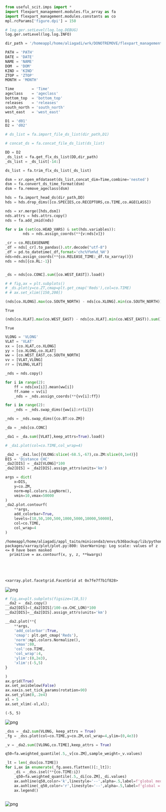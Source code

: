 ```python
from useful_scit.imps import *
import flexpart_management.modules.flx_array as fa
import flexpart_management.modules.constants as co
mpl.rcParams['figure.dpi'] = 150
```


```python
# log.ger.setLevel(log.log.DEBUG)
log.ger.setLevel(log.log.INFO)
```


```python
dir_path = '/homeappl/home/aliagadi/wrk/DONOTREMOVE/flexpart_management_data/runs/run_2019-08-18_18-46-19_/2018-05-11'
```


```python
PATH = 'PATH'
DATE = 'DATE'
NAME = 'NAME'
DOM  = 'DOM'
KIND = 'KIND'
ZTOP = 'ZTOP'
MONTH = 'MONTH'

Time        = 'Time'        
ageclass    = 'ageclass'    
bottom_top  = 'bottom_top'  
releases    = 'releases'    
south_north = 'south_north' 
west_east   = 'west_east'   

D1 = 'd01'
D2 = 'd02'
```


```python
# ds_list = fa.import_file_ds_list(dir_path,D1)
```


```python
# concat_ds = fa.concat_file_ds_list(ds_list)
```


```python
DD = D2
_ds_list = fa.get_flx_ds_list(DD,dir_path)
_ds_list = _ds_list[-14:]
```


```python
ds_list = fa.trim_flx_ds_list(_ds_list)
```


```python
dsm = xr.open_mfdataset(ds_list,concat_dim=Time,combine='nested')
dsm = fa.convert_ds_time_format(dsm)
dsm = fa.remove_ageclass(dsm)
```


```python
hds = fa.import_head_ds(dir_path,DD)
hds = hds.drop_dims([co.SPECIES,co.RECEPTORS,co.TIME,co.AGECLASS])
```


```python
nds = xr.merge([hds,dsm])
nds.attrs = hds.attrs.copy()
nds = fa.add_zmid(nds)

for v in (set(co.HEAD_VARS) & set(hds.variables)):
        nds = nds.assign_coords(**{v:nds[v]})

_cr = co.RELEASENAME
_df = nds[_cr].to_pandas().str.decode("utf-8")
_df = pd.to_datetime(_df,format='chc%Y%m%d_%H')
nds=nds.assign_coords(**{co.RELEASE_TIME:_df.to_xarray()})
nds = nds[{co.RL:-1}]
```


```python

```


```python
_ds = nds[co.CONC].sum([co.WEST_EAST]).load()
```


```python
# # fig,ax = plt.subplots()
# _ds.plot(y=co.ZT,cmap=plt.get_cmap('Reds'),col=co.TIME)
# # ax.set_xlim([150,200])
```


```python
(nds[co.XLONG].max(co.SOUTH_NORTH) - nds[co.XLONG].min(co.SOUTH_NORTH)).sum().item() == 0 
```




    True




```python
(nds[co.XLAT].max(co.WEST_EAST) - nds[co.XLAT].min(co.WEST_EAST)).sum().item()==0
```




    True




```python
VLONG = 'VLONG'
VLAT = 'VLAT'
xx = [co.XLAT,co.XLONG]
yy = [co.XLONG,co.XLAT]
ww = [co.WEST_EAST,co.SOUTH_NORTH]
vv = [VLAT,VLONG]
rr = [VLONG,VLAT]
```


```python
_nds = nds.copy()
```


```python
for i in range(2):
    ff = nds[xx[i]].mean(ww[i])
    ff.name = vv[i]
    _nds = _nds.assign_coords(**{vv[i]:ff})

for i in range(2):
    _nds = _nds.swap_dims({ww[i]:rr[i]})

_nds = _nds.swap_dims({co.BT:co.ZM})
```


```python
_da = _nds[co.CONC]
```


```python
_da1 = _da.sum([VLAT],keep_attrs=True).load()
```


```python
# _da1.plot(col=co.TIME,col_wrap=4)
```


```python
_da2 = _da1.loc[{VLONG:slice(-68.5,-67),co.ZM:slice(0,1e4)}]
DIS = 'Distance CHC'
_da2[DIS] = _da2[VLONG]*100
_da2[DIS] = _da2[DIS].assign_attrs(units='km')
```


```python
args = dict(   
    x=DIS,
    y=co.ZM,
    norm=mpl.colors.LogNorm(),
    vmin=10,vmax=50000
)
_da2.plot.contourf(
    **args,
    add_colorbar=True,
    levels=[10,50,100,500,1000,5000,10000,50000],
    col=co.TIME,
    col_wrap=4
)
```

    /homeappl/home/aliagadi/appl_taito/miniconda3/envs/b36backup/lib/python3.6/site-packages/xarray/plot/plot.py:800: UserWarning: Log scale: values of z <= 0 have been masked
      primitive = ax.contourf(x, y, z, **kwargs)





    <xarray.plot.facetgrid.FacetGrid at 0x7fe7f7b1f828>




![png](check_heght_files/check_heght_23_2.png)



```python
# fig,ax=plt.subplots(figsize=(10,5))
__da2 = _da2.copy()
__da2[DIS]=(_da2[DIS]/100-co.CHC_LON)*100
__da2[DIS]=__da2[DIS].assign_attrs(units='km')

__da2.plot(**{
    **args,
    'add_colorbar':True,
    'cmap': plt.get_cmap('Reds'),
    'norm':mpl.colors.Normalize(),
    'vmax':80,
    'col':co.TIME,
    'col_wrap':4,
    'ylim':(0,2e3),
    'xlim':(-5,5)
}

)
ax.grid(True)
ax.set_axisbelow(False)
ax.xaxis.set_tick_params(rotation=90)
ax.set_ylim(0,.2e4)
xl = 5
ax.set_xlim(-xl,xl);
```




    (-5, 5)




![png](check_heght_files/check_heght_24_1.png)



```python
_dss = _da2.sum(VLONG, keep_attrs = True)
_fg = _dss.plot(col=co.TIME,y=co.ZM,col_wrap=4,ylim=(0,4e3))

_v = _da2.sum([VLONG,co.TIME],keep_attrs = True)

q50=fa.weighted_quantile(.5,_v[co.ZM],sample_weight=_v.values)

_lt = len(_dss[co.TIME])
for i,ax in enumerate(_fg.axes.flatten()[:_lt]):
    _di = _dss.isel(**{co.TIME:i})
    _q50=fa.weighted_quantile(.5,_di[co.ZM],_di.values)
    ax.axhline(q50,color='k',linestyle='--',alpha=.5,label=f'global median = {np.round(q50)}')
    ax.axhline(_q50,color='r',linestyle='--',alpha=.5,label=f'global = {np.round(_q50)}')
    ax.legend()



```


![png](check_heght_files/check_heght_25_0.png)



```python

```
